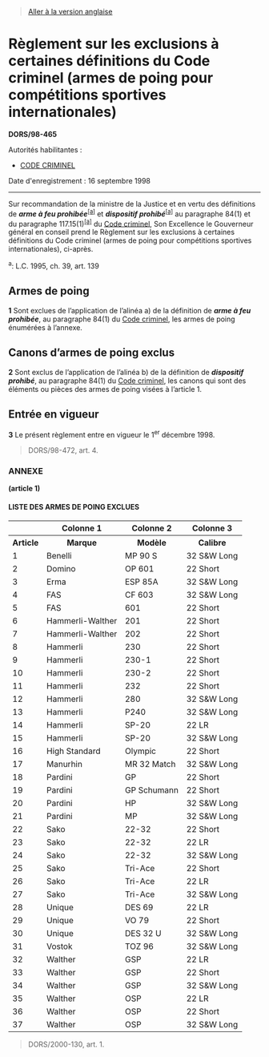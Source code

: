 > [Aller à la version anglaise](/en/Regulations/Statutory%20Orders%20and%20Regulations/98/465.md)

# Règlement sur les exclusions à certaines définitions du Code criminel (armes de poing pour compétitions sportives internationales)

**DORS/98-465**

Autorités habilitantes : 
- [CODE CRIMINEL](/fr/Lois/Lois%20révisées%20du%20Canada/C/C-46.md)

Date d'enregistrement : 16 septembre 1998

----------

Sur recommandation de la ministre de la Justice et en vertu des définitions de ***arme à feu prohibée***<sup><a href='#footnotea_f'>[a]</a></sup> et ***dispositif prohibé***<sup><a href='#footnotea_f'>[a]</a></sup> au paragraphe 84(1) et du paragraphe 117.15(1)<sup><a href='#footnotea_f'>[a]</a></sup> du [Code criminel](/fr/Lois/Lois%20révisées%20du%20Canada/C/C-46.md), Son Excellence le Gouverneur général en conseil prend le Règlement sur les exclusions à certaines définitions du Code criminel (armes de poing pour compétitions sportives internationales), ci-après.

<a name='footnotea_f'><sup>a</sup></a>: L.C. 1995, ch. 39, art. 139<br />




## Armes de poing


**1** Sont exclues de l’application de l’alinéa a) de la définition de ***arme à feu prohibée***, au paragraphe 84(1) du [Code criminel](/fr/Lois/Lois%20révisées%20du%20Canada/C/C-46.md), les armes de poing énumérées à l’annexe.




## Canons d’armes de poing exclus


**2** Sont exclus de l’application de l’alinéa b) de la définition de ***dispositif prohibé***, au paragraphe 84(1) du [Code criminel](/fr/Lois/Lois%20révisées%20du%20Canada/C/C-46.md), les canons qui sont des éléments ou pièces des armes de poing visées à l’article 1.




## Entrée en vigueur


**3** Le présent règlement entre en vigueur le 1<sup>er</sup> décembre 1998.
> DORS/98-472, art. 4.





### **ANNEXE** 
**(article 1)**
#### LISTE DES ARMES DE POING EXCLUES
<table>
<tr>
<th></th>
<th>Colonne 1</th>
<th>Colonne 2</th>
<th>Colonne 3</th>
</tr>
<tr>
<th>Article</th>
<th>Marque</th>
<th>Modèle</th>
<th>Calibre</th>
</tr>
<tr>
<td>1</td>
<td>Benelli</td>
<td>MP 90 S</td>
<td>32 S&W Long</td>
</tr>
<tr>
<td>2</td>
<td>Domino</td>
<td>OP 601</td>
<td>22 Short</td>
</tr>
<tr>
<td>3</td>
<td>Erma</td>
<td>ESP 85A</td>
<td>32 S&W Long</td>
</tr>
<tr>
<td>4</td>
<td>FAS</td>
<td>CF 603</td>
<td>32 S&W Long</td>
</tr>
<tr>
<td>5</td>
<td>FAS</td>
<td>601</td>
<td>22 Short</td>
</tr>
<tr>
<td>6</td>
<td>Hammerli-Walther</td>
<td>201</td>
<td>22 Short</td>
</tr>
<tr>
<td>7</td>
<td>Hammerli-Walther</td>
<td>202</td>
<td>22 Short</td>
</tr>
<tr>
<td>8</td>
<td>Hammerli</td>
<td>230</td>
<td>22 Short</td>
</tr>
<tr>
<td>9</td>
<td>Hammerli</td>
<td>230-1</td>
<td>22 Short</td>
</tr>
<tr>
<td>10</td>
<td>Hammerli</td>
<td>230-2</td>
<td>22 Short</td>
</tr>
<tr>
<td>11</td>
<td>Hammerli</td>
<td>232</td>
<td>22 Short</td>
</tr>
<tr>
<td>12</td>
<td>Hammerli</td>
<td>280</td>
<td>32 S&W Long</td>
</tr>
<tr>
<td>13</td>
<td>Hammerli</td>
<td>P240</td>
<td>32 S&W Long</td>
</tr>
<tr>
<td>14</td>
<td>Hammerli</td>
<td>SP-20</td>
<td>22 LR</td>
</tr>
<tr>
<td>15</td>
<td>Hammerli</td>
<td>SP-20</td>
<td>32 S&W Long</td>
</tr>
<tr>
<td>16</td>
<td>High Standard</td>
<td>Olympic</td>
<td>22 Short</td>
</tr>
<tr>
<td>17</td>
<td>Manurhin</td>
<td>MR 32 Match</td>
<td>32 S&W Long</td>
</tr>
<tr>
<td>18</td>
<td>Pardini</td>
<td>GP</td>
<td>22 Short</td>
</tr>
<tr>
<td>19</td>
<td>Pardini</td>
<td>GP Schumann</td>
<td>22 Short</td>
</tr>
<tr>
<td>20</td>
<td>Pardini</td>
<td>HP</td>
<td>32 S&W Long</td>
</tr>
<tr>
<td>21</td>
<td>Pardini</td>
<td>MP</td>
<td>32 S&W Long</td>
</tr>
<tr>
<td>22</td>
<td>Sako</td>
<td>22-32</td>
<td>22 Short</td>
</tr>
<tr>
<td>23</td>
<td>Sako</td>
<td>22-32</td>
<td>22 LR</td>
</tr>
<tr>
<td>24</td>
<td>Sako</td>
<td>22-32</td>
<td>32 S&W Long</td>
</tr>
<tr>
<td>25</td>
<td>Sako</td>
<td>Tri-Ace</td>
<td>22 Short</td>
</tr>
<tr>
<td>26</td>
<td>Sako</td>
<td>Tri-Ace</td>
<td>22 LR</td>
</tr>
<tr>
<td>27</td>
<td>Sako</td>
<td>Tri-Ace</td>
<td>32 S&W Long</td>
</tr>
<tr>
<td>28</td>
<td>Unique</td>
<td>DES 69</td>
<td>22 LR</td>
</tr>
<tr>
<td>29</td>
<td>Unique</td>
<td>VO 79</td>
<td>22 Short</td>
</tr>
<tr>
<td>30</td>
<td>Unique</td>
<td>DES 32 U</td>
<td>32 S&W Long</td>
</tr>
<tr>
<td>31</td>
<td>Vostok</td>
<td>TOZ 96</td>
<td>32 S&W Long</td>
</tr>
<tr>
<td>32</td>
<td>Walther</td>
<td>GSP</td>
<td>22 LR</td>
</tr>
<tr>
<td>33</td>
<td>Walther</td>
<td>GSP</td>
<td>22 Short</td>
</tr>
<tr>
<td>34</td>
<td>Walther</td>
<td>GSP</td>
<td>32 S&W Long</td>
</tr>
<tr>
<td>35</td>
<td>Walther</td>
<td>OSP</td>
<td>22 LR</td>
</tr>
<tr>
<td>36</td>
<td>Walther</td>
<td>OSP</td>
<td>22 Short</td>
</tr>
<tr>
<td>37</td>
<td>Walther</td>
<td>OSP</td>
<td>32 S&W Long</td>
</tr>
</table>

> DORS/2000-130, art. 1.


